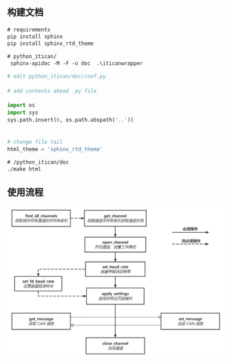 ## 构建文档
```shell
# requirements
pip install sphinx
pip install sphinx_rtd_theme
```

```shell
# python_itican/
 sphinx-apidoc -M -F -o doc  .\iticanwrapper
```

```python
# edit python_itican/doc/conf.py

# add contents ahead .py file

import os
import sys
sys.path.insert(0, os.path.abspath('..'))


# change file tail
html_theme = 'sphinx_rtd_theme'
```

```shell
# /python_itican/doc
./make html
```

## 使用流程

![](./usage_flow.jpg)